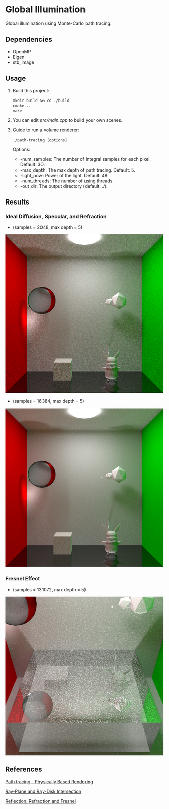 # Global Illumination

Global illumination using Monte-Carlo path tracing.

## Dependencies

- OpenMP
- Eigen
- stb_image

## Usage

1. Build this project:
    ```
    mkdir build && cd ./build
    cmake ..
    make
    ```
2. You can edit *src/main.cpp* to build your own scenes.

3. Guide to run a volume renderer:
    ```
    ./path-tracing [options]
    ```
    Options:
    
    - -num_samples: The number of integral samples for each pixel. Default: 30.
    - -max_depth: The max depth of path tracing. Default: 5.
    - -light_pow: Power of the light. Default: 48.
    - -num_threads: The number of using threads.
    - -out_dir: The output directory (default: *./*).


## Results

### Ideal Diffusion, Specular, and Refraction 

- (samples = 2048, max depth = 5)

![Result 1](results/res1.png)

- (samples = 16384, max depth = 5)

![Result 2](results/res2.png)

### Fresnel Effect

- (samples = 131072, max depth = 5)

![Result 3](results/res3.png)

## References

[Path tracing - Physically Based Rendering](http://www.pbr-book.org/3ed-2018/Light_Transport_I_Surface_Reflection/Path_Tracing.html)

[Ray-Plane and Ray-Disk Intersection](https://www.scratchapixel.com/lessons/3d-basic-rendering/minimal-ray-tracer-rendering-simple-shapes/ray-plane-and-ray-disk-intersection)

[Reflection, Refraction and Fresnel](https://www.scratchapixel.com/lessons/3d-basic-rendering/introduction-to-shading/reflection-refraction-fresnel)